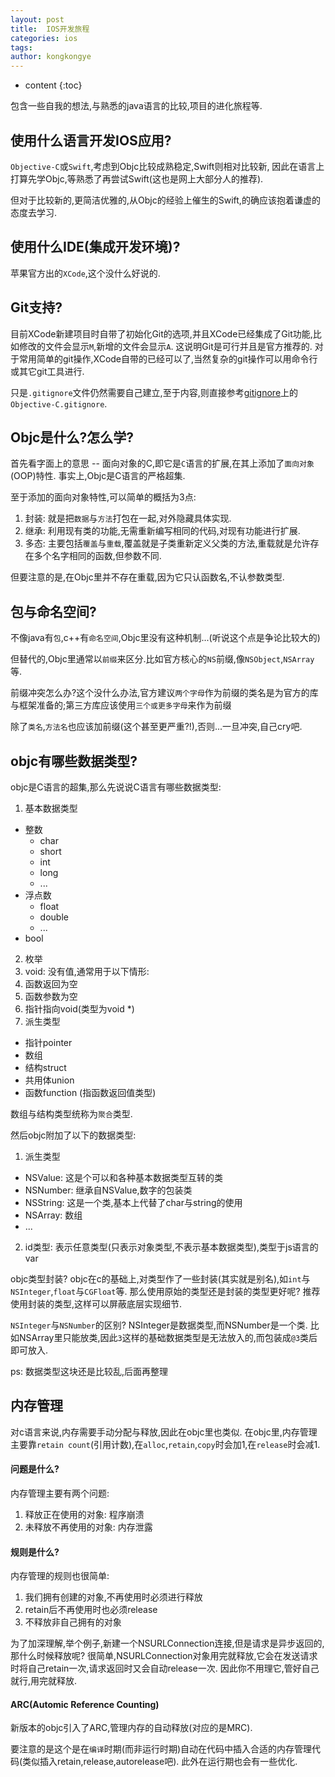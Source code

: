```yaml
---
layout: post
title:  IOS开发旅程
categories: ios
tags:
author: kongkongye
---
```


* content
{:toc}

包含一些自我的想法,与熟悉的java语言的比较,项目的进化旅程等.




## 使用什么语言开发IOS应用?
`Objective-C`或`Swift`,考虑到Objc比较成熟稳定,Swift则相对比较新,
因此在语言上打算先学Objc,等熟悉了再尝试Swift(这也是网上大部分人的推荐).

但对于比较新的,更简洁优雅的,从Objc的经验上催生的Swift,的确应该抱着谦虚的态度去学习.

## 使用什么IDE(集成开发环境)?
苹果官方出的`XCode`,这个没什么好说的.

## Git支持?
目前XCode新建项目时自带了初始化Git的选项,并且XCode已经集成了Git功能,比如修改的文件会显示`M`,新增的文件会显示`A`.
这说明Git是可行并且是官方推荐的.
对于常用简单的git操作,XCode自带的已经可以了,当然复杂的git操作可以用命令行或其它git工具进行.

只是`.gitignore`文件仍然需要自己建立,至于内容,则直接参考[gitignore](https://github.com/github/gitignore)上的`Objective-C.gitignore`.

## Objc是什么?怎么学?
首先看字面上的意思 -- 面向对象的C,即它是`C`语言的扩展,在其上添加了`面向对象`(OOP)特性.
事实上,Objc是C语言的严格超集.

至于添加的面向对象特性,可以简单的概括为3点:

1. 封装: 就是把`数据`与`方法`打包在一起,对外隐藏具体实现.
2. 继承: 利用现有类的功能,无需重新编写相同的代码,对现有功能进行扩展.
3. 多态: 主要包括`覆盖`与`重载`,覆盖就是子类重新定义父类的方法,重载就是允许存在多个名字相同的函数,但参数不同.

  但要注意的是,在Objc里并不存在重载,因为它只认函数名,不认参数类型.

## 包与命名空间?
不像java有`包`,c++有`命名空间`,Objc里没有这种机制...(听说这个点是争论比较大的)

但替代的,Objc里通常以`前缀`来区分.比如官方核心的`NS`前缀,像`NSObject`,`NSArray`等.

前缀冲突怎么办?这个没什么办法,官方建议`两个字母`作为前缀的类名是为官方的库与框架准备的;第三方库应该使用`三个或更多字母`来作为前缀

除了`类名`,`方法名`也应该加前缀(这个甚至更严重?!),否则...一旦冲突,自己cry吧.

## objc有哪些数据类型?
objc是C语言的超集,那么先说说C语言有哪些数据类型:

1. 基本数据类型
  * 整数
    * char
    * short
    * int
    * long
    * ...
  * 浮点数
    * float
    * double
    * ...
  * bool
2. 枚举
3. void: 没有值,通常用于以下情形:
  1. 函数返回为空
  2. 函数参数为空
  3. 指针指向void(类型为void \*)
4. 派生类型
  * 指针pointer
  * 数组
  * 结构struct
  * 共用体union
  * 函数function (指函数返回值类型)

数组与结构类型统称为`聚合`类型.

然后objc附加了以下的数据类型:

1. 派生类型
  * NSValue: 这是个可以和各种基本数据类型互转的类
  * NSNumber: 继承自NSValue,数字的包装类
  * NSString: 这是一个类,基本上代替了char与string的使用
  * NSArray: 数组
  * ...
2. id类型: 表示任意类型(只表示对象类型,不表示基本数据类型),类型于js语言的var

objc类型封装?
objc在c的基础上,对类型作了一些封装(其实就是别名),如`int`与`NSInteger`,`float`与`CGFloat`等.
那么使用原始的类型还是封装的类型更好呢?
推荐使用封装的类型,这样可以屏蔽底层实现细节.

`NSInteger`与`NSNumber`的区别?
NSInteger是数据类型,而NSNumber是一个类.
比如NSArray里只能放类,因此`3`这样的基础数据类型是无法放入的,而包装成`@3`类后即可放入.

ps: 数据类型这块还是比较乱,后面再整理

## 内存管理
对c语言来说,内存需要手动分配与释放,因此在objc里也类似.
在objc里,内存管理主要靠`retain count`(引用计数),在`alloc`,`retain`,`copy`时会加1,在`release`时会减1.

#### 问题是什么?
内存管理主要有两个问题:

1. 释放正在使用的对象: 程序崩溃
2. 未释放不再使用的对象: 内存泄露

#### 规则是什么?
内存管理的规则也很简单:

1. 我们拥有创建的对象,不再使用时必须进行释放
2. retain后不再使用时也必须release
3. 不释放非自己拥有的对象

为了加深理解,举个例子,新建一个NSURLConnection连接,但是请求是异步返回的,那什么时候释放呢?
很简单,NSURLConnection对象用完就释放,它会在发送请求时将自己retain一次,请求返回时又会自动release一次.
因此你不用理它,管好自己就行,用完就释放.

#### ARC(Automic Reference Counting)
新版本的objc引入了ARC,管理内存的自动释放(对应的是MRC).

要注意的是这个是在`编译`时期(而非运行时期)自动在代码中插入合适的内存管理代码(类似插入retain,release,autorelease吧).
此外在运行期也会有一些优化.
